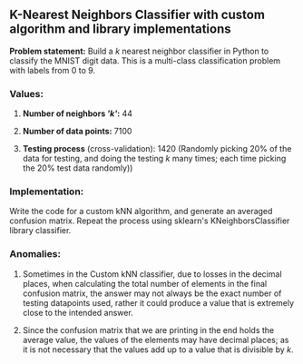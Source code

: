 ## K-Nearest Neighbors Classifier with custom algorithm and library implementations
**Problem statement:** Build a _k_ nearest neighbor classifier in Python to classify the MNIST digit data. This
is a multi-class classification problem with labels from 0 to 9.

### Values:

  1. **Number of neighbors _'k'_:** 44

  2. **Number of data points:** 7100

  3. **Testing process** (cross-validation): 1420 (Randomly picking 20% of the data for testing, and doing the testing _k_ many
times; each time picking the 20% test data randomly))

### Implementation: 
Write the code for a custom kNN algorithm, and generate an averaged confusion matrix. Repeat the process using sklearn's KNeighborsClassifier library classifier.

### Anomalies:
  1. Sometimes in the Custom kNN classifier, due to losses in the decimal places, when calculating the total number of elements in the final confusion matrix, the answer may not always be the exact number of testing datapoints used, rather it could produce a value that is extremely close to the intended answer.

  2. Since the confusion matrix that we are printing in the end holds the average value, the values of the elements may have decimal places; as it is not necessary that the values add up to a value that is divisible by _k_. 
